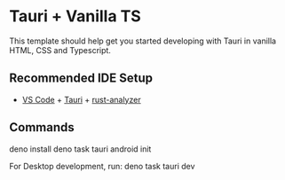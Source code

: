 <!-- deno-fmt-ignore-file -->
# Tauri + Vanilla TS

This template should help get you started developing with Tauri in vanilla HTML,
CSS and Typescript.

## Recommended IDE Setup

- [VS Code](https://code.visualstudio.com/) +
  [Tauri](https://marketplace.visualstudio.com/items?itemName=tauri-apps.tauri-vscode) +
  [rust-analyzer](https://marketplace.visualstudio.com/items?itemName=rust-lang.rust-analyzer)

## Commands

deno install 
deno task tauri android init

For Desktop development, run: deno task tauri dev
